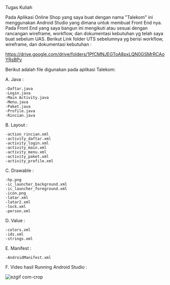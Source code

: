 Tugas Kuliah

Pada Aplikasi Online Shop yang saya buat dengan nama "Talekom" ini menggunakan Android Studio yang dimana untuk membuat Front End nya. Pada Front End yang saya bangun ini mengikuti atau sesuai dengan rancangan wireframe, workflow, dan dokumentasi kebutuhan yg telah saya buat sebelum UAS. Berikut Link folder UTS sebelumnya yg berisi workflow, wireframe, dan dokumentasi kebutuhan :

  https://drive.google.com/drive/folders/1PfCMNJEGToA8pxLQN0GSMrRCAoYRsBPv
  
Berikut adalah file digunakan pada aplikasi Talekom:

A. Java :

    -Daftar.java
    -Login.java 
    -Main Activity.java
    -Menu.java
    -Paket.java
    -Profile.java
    -Rincian.java

B. Layout :

    -action_rincian.xml
    -activity_daftar.xml
    -activity_login.xml
    -activity_main.xml
    -activity_menu.xml
    -activity_paket.xml
    -activity_profile.xml

C. Drawable :


    -hp.png
    -ic_launcher_background.xml
    -ic_launcher_foreground.xml
    -icon.png
    -latar.xml
    -latar2.xml
    -lock.xml
    -person.xml

D. Value :


    -colors.xml
    -ids.xml
    -strings.xml

E. Manifest :


    -AndroidManifest.xml
    
F. Video hasil Running Android Studio : 


![ezgif com-crop](https://user-images.githubusercontent.com/48081114/106415141-eecdfa80-6480-11eb-8d9c-edbdbcc0cdbe.gif)

